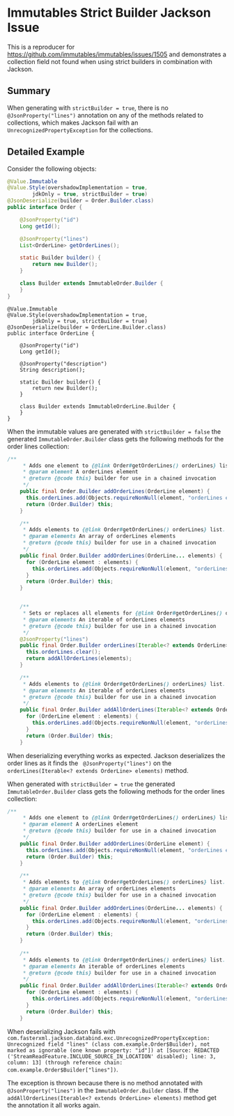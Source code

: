 # Immutables Strict Builder Jackson Issue 

This is a reproducer for https://github.com/immutables/immutables/issues/1505 and demonstrates a collection field not
found when using strict builders in combination with Jackson.

## Summary
When generating with `strictBuilder = true`, there is no `@JsonProperty("lines")` annotation on any of the
methods related to collections, which makes Jackson fail with an `UnrecognizedPropertyException` for the collections.

## Detailed Example
Consider the following objects:

```java
@Value.Immutable
@Value.Style(overshadowImplementation = true,
        jdkOnly = true, strictBuilder = true)
@JsonDeserialize(builder = Order.Builder.class)
public interface Order {

    @JsonProperty("id")
    Long getId();

    @JsonProperty("lines")
    List<OrderLine> getOrderLines();

    static Builder builder() {
        return new Builder();
    }

    class Builder extends ImmutableOrder.Builder {
    }
}
```

```
@Value.Immutable
@Value.Style(overshadowImplementation = true,
        jdkOnly = true, strictBuilder = true)
@JsonDeserialize(builder = OrderLine.Builder.class)
public interface OrderLine {

    @JsonProperty("id")
    Long getId();

    @JsonProperty("description")
    String description();

    static Builder builder() {
        return new Builder();
    }

    class Builder extends ImmutableOrderLine.Builder {
    }
}
```

When the immutable values are generated with `strictBuilder = false` the generated `ImmutableOrder.Builder` class gets
the following methods for the order lines collection:

```java
/**
     * Adds one element to {@link Order#getOrderLines() orderLines} list.
     * @param element A orderLines element
     * @return {@code this} builder for use in a chained invocation
     */
    public final Order.Builder addOrderLines(OrderLine element) {
      this.orderLines.add(Objects.requireNonNull(element, "orderLines element"));
      return (Order.Builder) this;
    }

    /**
     * Adds elements to {@link Order#getOrderLines() orderLines} list.
     * @param elements An array of orderLines elements
     * @return {@code this} builder for use in a chained invocation
     */
    public final Order.Builder addOrderLines(OrderLine... elements) {
      for (OrderLine element : elements) {
        this.orderLines.add(Objects.requireNonNull(element, "orderLines element"));
      }
      return (Order.Builder) this;
    }


    /**
     * Sets or replaces all elements for {@link Order#getOrderLines() orderLines} list.
     * @param elements An iterable of orderLines elements
     * @return {@code this} builder for use in a chained invocation
     */
    @JsonProperty("lines")
    public final Order.Builder orderLines(Iterable<? extends OrderLine> elements) {
      this.orderLines.clear();
      return addAllOrderLines(elements);
    }

    /**
     * Adds elements to {@link Order#getOrderLines() orderLines} list.
     * @param elements An iterable of orderLines elements
     * @return {@code this} builder for use in a chained invocation
     */
    public final Order.Builder addAllOrderLines(Iterable<? extends OrderLine> elements) {
      for (OrderLine element : elements) {
        this.orderLines.add(Objects.requireNonNull(element, "orderLines element"));
      }
      return (Order.Builder) this;
    }
```

When deserializing everything works as expected. Jackson deserializes the order lines as it finds the ` @JsonProperty("lines")` on the `orderLines(Iterable<? extends OrderLine> elements)` method.

When generated with `strictBuilder = true` the generated `ImmutableOrder.Builder` class gets
the following methods for the order lines collection:

```java
/**
     * Adds one element to {@link Order#getOrderLines() orderLines} list.
     * @param element A orderLines element
     * @return {@code this} builder for use in a chained invocation
     */
    public final Order.Builder addOrderLines(OrderLine element) {
      this.orderLines.add(Objects.requireNonNull(element, "orderLines element"));
      return (Order.Builder) this;
    }

    /**
     * Adds elements to {@link Order#getOrderLines() orderLines} list.
     * @param elements An array of orderLines elements
     * @return {@code this} builder for use in a chained invocation
     */
    public final Order.Builder addOrderLines(OrderLine... elements) {
      for (OrderLine element : elements) {
        this.orderLines.add(Objects.requireNonNull(element, "orderLines element"));
      }
      return (Order.Builder) this;
    }
    
    /**
     * Adds elements to {@link Order#getOrderLines() orderLines} list.
     * @param elements An iterable of orderLines elements
     * @return {@code this} builder for use in a chained invocation
     */
    public final Order.Builder addAllOrderLines(Iterable<? extends OrderLine> elements) {
      for (OrderLine element : elements) {
        this.orderLines.add(Objects.requireNonNull(element, "orderLines element"));
      }
      return (Order.Builder) this;
    }
```
When deserializing Jackson fails with `com.fasterxml.jackson.databind.exc.UnrecognizedPropertyException: Unrecognized field "lines" (class com.example.Order$Builder), not marked as ignorable (one known property: "id"])
at [Source: REDACTED ('StreamReadFeature.INCLUDE_SOURCE_IN_LOCATION' disabled); line: 3, column: 13] (through reference chain: com.example.Order$Builder["lines"])`.

The exception is thrown because there is no method annotated with `@JsonProperty("lines")` in the `ImmutableOrder.Builder` class. If the `addAllOrderLines(Iterable<? extends OrderLine> elements)` method get the annotation it all works again.